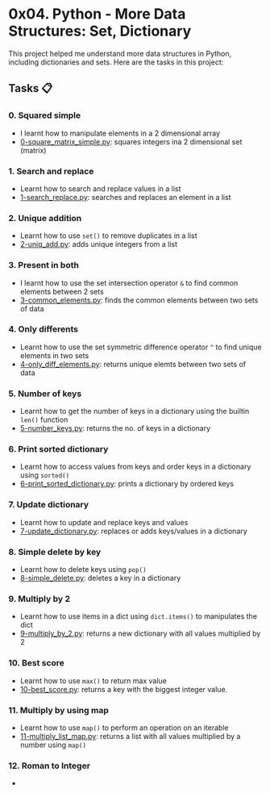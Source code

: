 # 0x04. Python - More Data Structures: Set, Dictionary

This project helped me understand more data structures in Python, including dictionaries and sets.
Here are the tasks in this project:

## Tasks :clipboard:
### 0. Squared simple
- I learnt how to manipulate elements in a 2 dimensional array
- [0-square_matrix_simple.py](https://github.com/JerryEchimau/alx-higher_level_programming/blob/master/0x04-python-more_data_structures/0-square_matrix_simple.py): squares integers ina 2 dimensional set (matrix)

### 1. Search and replace
- Learnt how to search and replace values in a list
- [1-search_replace.py](https://github.com/JerryEchimau/alx-higher_level_programming/blob/master/0x04-python-more_data_structures/1-search_replace.py): searches and replaces an element in a list

### 2. Unique addition
- Learnt how to use ``set()`` to remove duplicates in a list
- [2-uniq_add.py](https://github.com/JerryEchimau/alx-higher_level_programming/blob/master/0x04-python-more_data_structures/2-uniq_add.py): adds unique integers from a list

### 3. Present in both
- I learnt how to use the set intersection operator ``&`` to find common elements between 2 sets
- [3-common_elements.py](https://github.com/JerryEchimau/alx-higher_level_programming/blob/master/0x04-python-more_data_structures/3-common_elements.py): finds the common elements between two sets of data

### 4. Only differents
- Learnt how to use the set symmetric difference operator ``^`` to find unique elements in two sets
- [4-only_diff_elements.py](https://github.com/JerryEchimau/alx-higher_level_programming/blob/master/0x04-python-more_data_structures/4-only_diff_elements.py): returns unique elemts between two sets of data

### 5. Number of keys
- Learnt how to get the number of keys in a dictionary using the builtin ``len()`` function
- [5-number_keys.py](https://github.com/JerryEchimau/alx-higher_level_programming/blob/master/0x04-python-more_data_structures/5-number_keys.py): returns the no. of keys in a dictionary

### 6. Print sorted dictionary
- Learnt how to access values from keys and order keys in a dictionary using ``sorted()``
- [6-print_sorted_dictionary.py](https://github.com/JerryEchimau/alx-higher_level_programming/blob/master/0x04-python-more_data_structures/6-print_sorted_dictionary.py): prints a dictionary by ordered keys 

### 7. Update dictionary
- Learnt how to update and replace keys and values
- [7-update_dictionary.py](https://github.com/JerryEchimau/alx-higher_level_programming/blob/master/0x04-python-more_data_structures/7-update_dictionary.py): replaces or adds keys/values in a dictionary

### 8. Simple delete by key
- Learnt how to delete keys using ``pop()``
- [8-simple_delete.py](https://github.com/JerryEchimau/alx-higher_level_programming/blob/master/0x04-python-more_data_structures/8-simple_delete.py): deletes a key in a dictionary

### 9. Multiply by 2
- Learnt how to use items in a dict using ``dict.items()`` to manipulates the dict
- [9-multiply_by_2.py](https://github.com/JerryEchimau/alx-higher_level_programming/blob/master/0x04-python-more_data_structures/9-multiply_by_2.py): returns a new dictionary with all values multiplied by 2

### 10. Best score
- Learnt how to use ``max()`` to return max value
- [10-best_score.py](https://github.com/JerryEchimau/alx-higher_level_programming/blob/master/0x04-python-more_data_structures/10-best_score.py): returns a key with the biggest integer value.

### 11. Multiply by using map
- Learnt how to use ``map()`` to perform an operation on an iterable
- [11-multiply_list_map.py](https://github.com/JerryEchimau/alx-higher_level_programming/blob/master/0x04-python-more_data_structures/11-multiply_list_map.py):  returns a list with all values multiplied by a number using ``map()``

### 12. Roman to Integer
- 

